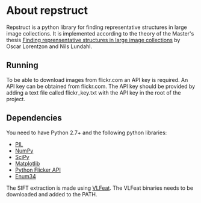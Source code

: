 # About repstruct

Repstruct is a python library for finding representative structures in large image collections. It is implemented according to the theory of the Master's thesis [Finding reprensentative structures in large image collections](http://www2.maths.lth.se/vision/education/pages/OscarNils09/) by Oscar Lorentzon and Nils Lundahl.

## Running
To be able to download images from flickr.com an API key is required. An API key can be obtained from flickr.com. The API key should be provided by adding a text file called flickr_key.txt with the API key in the root of the project.

## Dependencies
You need to have Python 2.7+ and the following python libraries:

* [PIL](http://www.pythonware.com/products/pil/)
* [NumPy](http://numpy.scipy.org/)
* [SciPy](http://scipy.org/)
* [Matplotlib](http://matplotlib.sourceforge.net/)
* [Python Flicker API](https://pypi.python.org/pypi/flickrapi)
* [Enum34](https://pypi.python.org/pypi/enum34)

The SIFT extraction is made using [VLFeat](http://www.vlfeat.org/). The VLFeat binaries needs to be downloaded and added to the PATH.


